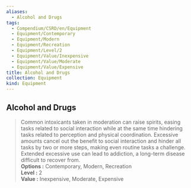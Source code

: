 ```yaml
---
aliases:
  - Alcohol and Drugs
tags:
  - Compendium/CSRD/en/Equipment
  - Equipment/Contemporary
  - Equipment/Modern
  - Equipment/Recreation
  - Equipment/Level/2
  - Equipment/Value/Inexpensive
  - Equipment/Value/Moderate
  - Equipment/Value/Expensive
title: Alcohol and Drugs
collection: Equipment
kind: Equipment
---
```

## Alcohol and Drugs  
  
>Common intoxicants taken in moderation can raise spirits, easing tasks related to social interaction while at the same time hindering tasks related to perception and physical coordination. Excessive amounts cancel out the benefit to social interaction and hinder all tasks by two or more steps, making even routine tasks a challenge. Extended excessive use can lead to addiction, a long-term disease difficult to recover from.  
> **Options :** Contemporary, Modern, Recreation  
> **Level :** 2  
> **Value :** Inexpensive, Moderate, Expensive